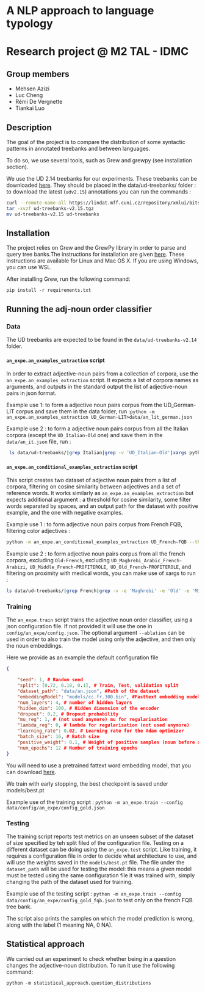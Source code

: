 
# A NLP approach to language typology
# Research project @ M2 TAL - IDMC

## Group members

- Mehsen Azizi
- Luc Cheng
- Rémi De Vergnette
- Tiankai Luo

## Description

The goal of the project is to compare the distribution of some syntactic patterns in annotated treebanks and between languages. 

To do so, we use several tools, such as Grew and grewpy (see installation section). 

We use the UD 2.14 treebanks for our experiments. 
These treebanks can be downloaded [here](https://lindat.mff.cuni.cz/repository/xmlui/handle/11234/1-5502#show-files). They should be placed in the data/ud-treebanks/ folder : to download the latest (`udv2.15`) annotations you can run the commands :
```bash
curl --remote-name-all https://lindat.mff.cuni.cz/repository/xmlui/bitstream/handle/11234/1-5787{/ud-treebanks-v2.15.tgz,/ud-documentation-v2.15.tgz,/ud-tools-v2.15.tgz}
tar -xvzf ud-treebanks-v2.15.tgz 
mv ud-treebanks-v2.15 ud-treebanks
```


## Installation

The project relies on Grew and the GrewPy library in order to parse and query tree banks.The instructions for installation are given [here](https://grew.fr/usage/install/). These instructions are available for Linux and Mac OS X. If you are using Windows, you can use WSL.

After installing Grew, run the following command:

```pip install -r requirements.txt```

## Running the adj-noun order classifier

### Data

The UD treebanks are expected to be found in the `data/ud-treebanks-v2.14` folder.
#### `an_expe.an_examples_extraction` script
In order to extract adjective-noun pairs from a collection of corpora, use the `an_expe.an_examples_extraction` script. It expects a list of corpora names as arguments, and outputs in the standard output the list of adjective-noun pairs in json format.

Example use 1: to form a adjective noun pairs corpus from the UD_German-LIT corpus and save them in the data folder, run :```python -m an_expe.an_examples_extraction UD_German-LIT>data/an_lit_german.json ``` 

Example use 2 : to form a adjective noun pairs corpus from all the Italian corpora (except the `UD_Italian-Old` one) and save them in the `data/an_it.json` file, run :

```bash
 ls data/ud-treebanks/|grep Italian|grep -v 'UD_Italian-Old'|xargs python -m an_expe.an_examples_extraction>data/an_it.json 
 ``` 

#### `an_expe.an_conditional_examples_extraction` script
This script creates two dataset of adjective noun pairs from a list of corpora, filtering on cosine similarity between adjectives and a set of reference words. 
It works similarly as `an_expe.an_examples_extraction` but expects additional argument : a threshold for cosine similarity, some filter words separated by spaces, and an output path for the dataset with positive example, and the one with negative examples.

Example use 1 : to form adjective noun pairs corpus from French FQB, filtering color adjectives :
```bash
python -m an_expe.an_conditional_examples_extraction UD_French-FQB --threshold 0.5 --filter-words rouge bleu vert --output-positives data/an_colors.json --output-non-positives data/an_uncolored.json
```

Example use 2 : to form adjective noun pairs corpus from all the french corpora, excluding `Old-French`, excluding `UD_Maghrebi_Arabic_French-Arabizi`,`
UD_Middle_French-PROFITEROLE`,`
UD_Old_French-PROFITEROLE`, and filtering on proximity with medical words, you can make use of xargs to run :

```bash
ls data/ud-treebanks/|grep French|grep -v -e 'Maghrebi' -e 'Old' -e 'Middle' -e 'Stories' |xargs echo|xargs -I {} echo {} "--threshold 0.4 --filter-words docteur infirmier chirurgie hopital --output-positives data/an_medical.json --output-non-positives data/an_non_medical.json"|xargs -d " " python -m an_expe.an_conditional_examples_extraction
```


### Training
The `an_expe.train` script trains the adjective noun order classifier, using a json configuration file. If not provided it will use the one in `config/an_expe/config.json`. The optional argument `--ablation`  can be used in order to also train the model using only the adjective, and then only the noun embeddings. 

Here we provide as an example the default configuration file
```json
{

    "seed": 1, # Random seed
    "split": [0.72, 0.18, 0.1], # Train, Test, validation split
    "dataset_path": "data/an.json", #Path of the dataset
    "embeddingModel": "models/cc.fr.300.bin", #Fasttext embedding model
    "num_layers": 4, # number of hidden layers
    "hidden_dim": 100, # Hidden dimension of the encoder
    "dropout": 0.2, # Dropout probability 
    "mu_reg": 1, # (not used anymore) mu for regularisation
    "lambda_reg": 0, # lambda for regularisation (not used anymore)
    "learning_rate": 0.02, # Learning rate for the Adam optimizer
    "batch_size": 16, # Batch size
    "positive_weight": 0.1, # Weight of positive samples (noun before adjective) inside the BCE loss, in order to handle strong imbalances in datasets
    "num_epochs": 12 # Number of training epochs
}
 ```
You will need to use a pretrained fattext word embedding model, that you can download [here](https://fasttext.cc/docs/en/crawl-vectors.html). 

We train with early stopping, the best checkpoint is saved under models/best.pt

Example use of the training script :
`python -m an_expe.train --config data/config/an_expe/config_gold.json`

### Testing  
The training script reports test metrics on an unseen subset of the dataset of size specified by teh split filed of the configuration file. Testing on a different dataset can be doing using the `an_expe.test` script. Like training, it requires a configuration file in order to decide what architecture to use, and will use the weights saved in the `models/best.pt` file. The file under the `dataset_path` will be used for testing the model: this means a given model must be tested using the same configuration file it was trained with, simply changing the path of the dataset used for training.

Example use of the testing script :
`python -m an_expe.train --config data/config/an_expe/config_gold_fqb.json`
to test only on the french FQB tree bank.

The script also prints the samples on which the model prediction is wrong, along with the label (1 meaning NA, 0 NA).

## Statistical approach

We carried out an experiment to check whether being in a question changes the 
adjective-noun distribution. To run it use the following command:

```python -m statistical_approach.question_distributions```

